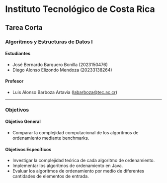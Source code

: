 # Instituto Tecnológico de Costa Rica

## Tarea Corta

### Algoritmos y Estructuras de Datos I

#### Estudiantes

- José Bernardo Barquero Bonilla (2023150476)
- Diego Alonso Elizondo Mendoza (20233138264)

#### Profesor

- Luis Alonso Barboza Artavia (<labarboza@tec.ac.cr>)

---

### Objetivos

#### Objetivo General

- Comparar la complejidad computacional de los algoritmos de ordenamiento mediante
benchmarks.

#### Objetivos Específicos

- Investigar la complejidad teórica de cada algoritmo de ordenamiento.
- Implementar los algoritmos de ordenamiento en Java.
- Evaluar los algoritmos de ordenamiento por medio de diferentes cantidades de elementos de
entrada.
